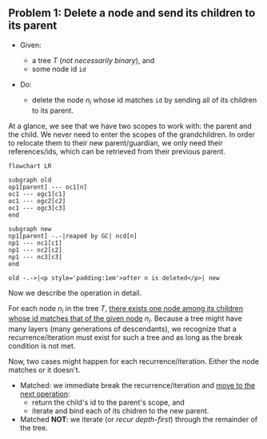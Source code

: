 ## Problem 1: Delete a node and send its children to its parent

- Given:
  - a tree $T$ (*not necessarily binary*), and
  - some node id `id`

- Do:
  - delete the node $n_i$ whose id matches `id` by sending all of its children to its parent.

At a glance, we see that we have two scopes to work with: the parent and the child. We never need to enter the scopes of the grandchildren. In order to relocate them to their new parent/guardian, we only need their references/ids, which can be retrieved from their previous parent.

```mermaid
flowchart LR

subgraph old
op1[parent] --- oc1[n]
oc1 --- ogc1[c1]
oc1 --- ogc2[c2]
oc1 --- ogc3[c3]
end

subgraph new
np1[parent] -.-|reaped by GC| ncd[n]
np1 --- nc1[c1]
np1 --- nc2[c2]
np1 --- nc3[c3]
end

old -.->|<p style='padding:1em'>after n is deleted</p>| new
```

Now we describe the operation in detail.

For each node $n_i$ in the tree $T$, <u>there exists one node among its children whose id matches that of the given node</u> $n_i$. Because a tree might have many layers (many generations of descendants), we recognize that a recurrence/iteration must exist for such a tree and as long as the break condition is not met.

Now, two cases might happen for each recurrence/iteration. Either the node matches or it doesn't.

- Matched: we immediate break the recurrence/iteration and <u>move to the next operation</u>:
    - return the child's id to the parent's scope, and
    - iterate and bind each of its chidren to the new parent.
- Matched **NOT**: we iterate (or *recur depth-first*) through the remainder of the tree.

